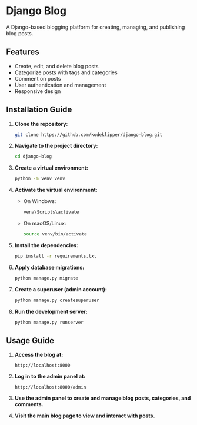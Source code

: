 # Django Blog

A Django-based blogging platform for creating, managing, and publishing blog posts.

## Features

- Create, edit, and delete blog posts
- Categorize posts with tags and categories
- Comment on posts
- User authentication and management
- Responsive design

## Installation Guide

1. **Clone the repository:**
    ```bash
    git clone https://github.com/kodeklipper/django-blog.git
    ```

2. **Navigate to the project directory:**
    ```bash
    cd django-blog
    ```

3. **Create a virtual environment:**
    ```bash
    python -m venv venv
    ```

4. **Activate the virtual environment:**
    - On Windows:
        ```bash
        venv\Scripts\activate
        ```
    - On macOS/Linux:
        ```bash
        source venv/bin/activate
        ```

5. **Install the dependencies:**
    ```bash
    pip install -r requirements.txt
    ```

6. **Apply database migrations:**
    ```bash
    python manage.py migrate
    ```

7. **Create a superuser (admin account):**
    ```bash
    python manage.py createsuperuser
    ```

8. **Run the development server:**
    ```bash
    python manage.py runserver
    ```

## Usage Guide

1. **Access the blog at:**
    ```
    http://localhost:8000
    ```

2. **Log in to the admin panel at:**
    ```
    http://localhost:8000/admin
    ```

3. **Use the admin panel to create and manage blog posts, categories, and comments.**

4. **Visit the main blog page to view and interact with posts.**

